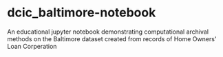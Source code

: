 # dcic_baltimore-notebook
An educational jupyter notebook demonstrating computational archival methods on the Baltimore dataset created from records of Home Owners' Loan Corperation  

